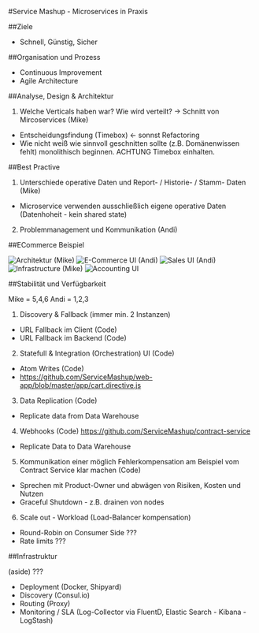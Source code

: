 #Service Mashup - Microservices in Praxis

##Ziele

* Schnell, Günstig, Sicher

##Organisation und Prozess

* Continuous Improvement
* Agile Architecture

##Analyse, Design & Architektur

1. Welche Verticals haben war? Wie wird verteilt? -> Schnitt von Mircoservices (Mike)
  * Entscheidungsfindung (Timebox) <- sonnst Refactoring
  * Wie nicht weiß wie sinnvoll geschnitten sollte (z.B. Domänenwissen fehlt) monolithisch beginnen. ACHTUNG Timebox einhalten.

##Best Practive
1. Unterschiede operative Daten und Report- / Historie- / Stamm- Daten (Mike)
  * Microservice verwenden ausschließlich eigene operative Daten (Datenhoheit - kein shared state)
2. Problemmanagement und Kommunikation (Andi)

##ECommerce Beispiel

![Architektur]() (Mike)
![E-Commerce UI]() (Andi)
![Sales UI]() (Andi)
![Infrastructure]() (Mike)
![Accounting UI]()

##Stabilität und Verfügbarkeit

Mike = 5,4,6
Andi = 1,2,3

1. Discovery & Fallback (immer min. 2 Instanzen)
  * URL Fallback im Client (Code)
  * URL Fallback im Backend (Code)

2. Statefull & Integration (Orchestration) UI (Code)  
  * Atom Writes (Code)
  * https://github.com/ServiceMashup/web-app/blob/master/app/cart.directive.js

3. Data Replication (Code)
  * Replicate data from Data Warehouse 

4. Webhooks (Code) https://github.com/ServiceMashup/contract-service
  * Replicate Data to Data Warehouse

5. Kommunikation einer möglich Fehlerkompensation am Beispiel vom Contract Service klar machen (Code)
  * Sprechen mit Product-Owner und abwägen von Risiken, Kosten und Nutzen
  * Graceful Shutdown - z.B. drainen von nodes

6. Scale out - Workload (Load-Balancer kompensation)
  * Round-Robin on Consumer Side ???
  * Rate limits ???

##Infrastruktur

(aside) ??? 

* Deployment (Docker, Shipyard)
* Discovery (Consul.io)
* Routing (Proxy)
* Monitoring / SLA (Log-Collector via FluentD, Elastic Search - Kibana - LogStash)